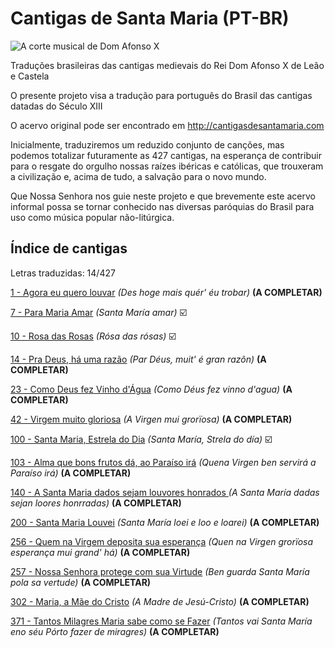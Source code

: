 # Cantigas de Santa Maria (PT-BR)

![A corte musical de Dom Afonso X](https://upload.wikimedia.org/wikipedia/commons/7/72/Cantigas_Santa_Maria.jpg)

Traduções brasileiras das cantigas medievais do Rei Dom Afonso X de Leão e Castela

O presente projeto visa a tradução para português do Brasil das cantigas datadas do Século XIII

O acervo original pode ser encontrado em http://cantigasdesantamaria.com

Inicialmente, traduziremos um reduzido conjunto de canções, mas podemos totalizar futuramente as 427 cantigas, na esperança de contribuir para o resgate do orgulho nossas raízes ibéricas e católicas, que trouxeram a civilização e, acima de tudo, a salvação para o novo mundo.

Que Nossa Senhora nos guie neste projeto e que brevemente este acervo informal possa se tornar conhecido nas diversas paróquias do Brasil para uso como música popular não-litúrgica.


## Índice de cantigas
Letras traduzidas: 14/427

[1 - Agora eu quero louvar](https://github.com/antiframes/Cantigas-de-Santa-Maria-PT-BR/tree/master/cantigas/001%20-%20Agora%20Eu%20Quero%20Louvar) *(Des hoge mais quér' éu trobar)* **(A COMPLETAR)**

[7 - Para Maria Amar](https://github.com/antiframes/Cantigas-de-Santa-Maria-PT-BR/tree/master/cantigas/007%20-%20Para%20Maria%20Amar) *(Santa María amar)* ☑️

[10 - Rosa das Rosas](https://github.com/antiframes/Cantigas-de-Santa-Maria-PT-BR/tree/master/cantigas/010%20-%20Rosa%20das%20Rosas) *(Rósa das rósas)* ☑️

[14 - Pra Deus, há uma razão](https://github.com/antiframes/Cantigas-de-Santa-Maria-PT-BR/tree/master/cantigas/014%20-%20Pra%20Deus%2C%20h%C3%A1%20uma%20Raz%C3%A3o) *(Par Déus, muit' é gran razôn)* **(A COMPLETAR)**

[23 - Como Deus fez Vinho d'Água](https://github.com/antiframes/Cantigas-de-Santa-Maria-PT-BR/tree/master/cantigas/023%20-%20Como%20Deus%20fez%20vinho%20d'%C3%A1gua) *(Como Déus fez vinno d'agua)* **(A COMPLETAR)**

[42 - Virgem muito gloriosa](https://github.com/antiframes/Cantigas-de-Santa-Maria-PT-BR/tree/master/cantigas/042%20-%20Virgem%20muito%20Gloriosa) *(A Virgen mui grorïosa)* **(A COMPLETAR)**

[100 - Santa Maria, Estrela do Dia](https://github.com/antiframes/Cantigas-de-Santa-Maria-PT-BR/tree/master/cantigas/100%20-%20Santa%20Maria%2C%20Estrela%20do%20Dia) *(Santa María, Strela do día)* ☑️

[103 - Alma que bons frutos dá, ao Paraíso irá](https://github.com/antiframes/Cantigas-de-Santa-Maria-PT-BR/tree/master/cantigas/103%20-%20Alma%20que%20bons%20frutos%20d%C3%A1%2C%20ao%20Para%C3%ADso%20ir%C3%A1) *(Quena Virgen ben servirá a Paraíso irá)* **(A COMPLETAR)**

[140 - A Santa Maria dados sejam louvores honrados ](https://github.com/antiframes/Cantigas-de-Santa-Maria-PT-BR/tree/master/cantigas/140%20-%20A%20Santa%20Maria%20dados%20sejam%20Louvores%20honrados) *(A Santa María dadas sejan loores honrradas)* **(A COMPLETAR)**

[200 - Santa Maria Louvei](https://github.com/antiframes/Cantigas-de-Santa-Maria-PT-BR/tree/master/cantigas/200%20-%20Santa%20Maria%20Louvei) *(Santa María loei e loo e loarei)* **(A COMPLETAR)**

[256 - Quem na Virgem deposita sua esperança](https://github.com/antiframes/Cantigas-de-Santa-Maria-PT-BR/tree/master/cantigas/256%20-%20Quem%20na%20Virgem%20deposita%20sua%20esperan%C3%A7a) *(Quen na Virgen grorïosa esperança mui grand' há)* **(A COMPLETAR)**

[257 - Nossa Senhora protege com sua Virtude](https://github.com/antiframes/Cantigas-de-Santa-Maria-PT-BR/tree/master/cantigas/257%20-%20Nossa%20Senhora%20protege%20com%20sua%20Virtude) *(Ben guarda Santa María pola sa vertude)* **(A COMPLETAR)**

[302 - Maria, a Mãe do Cristo](https://github.com/antiframes/Cantigas-de-Santa-Maria-PT-BR/tree/master/cantigas/302%20-%20Maria%2C%20a%20M%C3%A3e%20do%20Cristo) *(A Madre de Jesú-Cristo)* **(A COMPLETAR)**

[371 - Tantos Milagres Maria sabe como se Fazer](https://github.com/antiframes/Cantigas-de-Santa-Maria-PT-BR/tree/master/cantigas/371%20-%20Tantos%20Milagres%20Maria%20sabe%20como%20se%20Fazer) *(Tantos vai Santa María eno séu Pórto fazer de miragres)* **(A COMPLETAR)**
